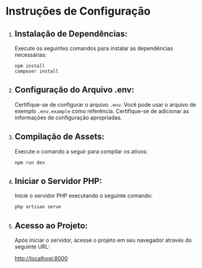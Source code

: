 <!DOCTYPE html>
<html lang="en">
<head>
    <meta charset="UTF-8">
    <meta name="viewport" content="width=device-width, initial-scale=1.0">
</head>
<body>
    <h1>Instruções de Configuração</h1>
    <ol>
        <li>
            <h2>Instalação de Dependências:</h2>
            <p>Execute os seguintes comandos para instalar as dependências necessárias:</p>
            <pre><code>npm install<br>composer install</code></pre>
        </li>
        <li>
            <h2>Configuração do Arquivo .env:</h2>
            <p>Certifique-se de configurar o arquivo <code>.env</code>. Você pode usar o arquivo de exemplo <code>.env.example</code> como referência. Certifique-se de adicionar as informações de configuração apropriadas.</p>
        </li>
        <li>
            <h2>Compilação de Assets:</h2>
            <p>Execute o comando a seguir para compilar os ativos:</p>
            <pre><code>npm run dev</code></pre>
        </li>
        <li>
            <h2>Iniciar o Servidor PHP:</h2>
            <p>Inicie o servidor PHP executando o seguinte comando:</p>
            <pre><code>php artisan serve</code></pre>
        </li>
        <li>
            <h2>Acesso ao Projeto:</h2>
            <p>Após iniciar o servidor, acesse o projeto em seu navegador através do seguinte URL:</p>
            <p><a href="http://localhost:8000">http://localhost:8000</a></p>
        </li>
    </ol>
</body>
</html>
